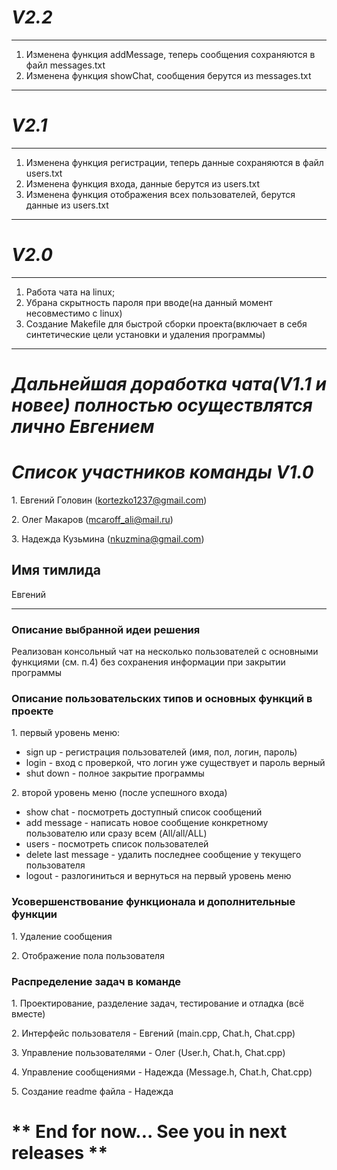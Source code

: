 # ***V2.2*** #
-------------------
1. Изменена функция addMessage, теперь сообщения сохраняются в файл messages.txt
2. Изменена функция showChat, сообщения берутся из messages.txt
-------------------
# ***V2.1*** #
-------------------
1. Изменена функция регистрации, теперь данные сохраняются в файл users.txt
2. Изменена функция входа, данные берутся из users.txt
3. Изменена функция отображения всех пользователей, берутся данные из users.txt
-------------------
# ***V2.0*** #
-------------------
1. Работа чата на linux;
2. Убрана скрытность пароля при вводе(на данный момент несовместимо с linux)
3. Создание Makefile для быстрой сборки проекта(включает в себя синтетические цели установки и удаления программы)
-------------------
# ***Дальнейшая доработка чата(V1.1 и новее) полностью осуществлятся лично Евгением*** #
# ***Список участников команды V1.0*** #
1\. Евгений Головин (kortezko1237@gmail.com)

2\. Олег Макаров (mcaroff_ali@mail.ru)

3\. Надежда Кузьмина (nkuzmina@gmail.com)


## Имя тимлида ##
Евгений

-------------------

### Описание выбранной идеи решения ###

Реализован консольный чат на несколько пользователей с основными
функциями (см. п.4) без сохранения информации при закрытии программы


### Описание пользовательских типов и основных функций в проекте ###

1\. первый уровень меню:

   + sign up - регистрация пользователей (имя, пол, логин, пароль)
   + login - вход с проверкой, что логин уже существует и пароль верный
   + shut down - полное закрытие программы

2\. второй уровень меню (после успешного входа)

   + show chat - посмотреть доступный список сообщений
   + add message - написать новое сообщение конкретному пользователю или
сразу всем (All/all/ALL)
   + users - посмотреть список пользователей
   + delete last message - удалить последнее сообщение у текущего
пользователя
   + logout - разлогиниться и вернуться на первый уровень меню


### Усовершенствование функционала и дополнительные функции ###

1\. Удаление сообщения

2\. Отображение пола пользователя


### Распределение задач в команде ###

1\. Проектирование, разделение задач, тестирование и отладка (всё
вместе)

2\. Интерфейс пользователя - Евгений (main.cpp, Chat.h, Chat.cpp)

3\. Управление пользователями - Олег (User.h, Chat.h, Chat.cpp)

4\. Управление сообщениями - Надежда (Message.h, Chat.h, Chat.cpp)

5\. Создание readme файла - Надежда


# ** End for now... See you in next releases ** #